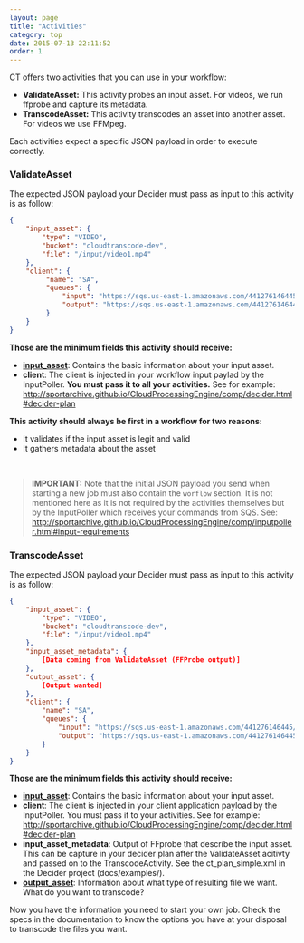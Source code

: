 ```yaml
---
layout: page
title: "Activities"
category: top
date: 2015-07-13 22:11:52
order: 1
---
```


CT offers two activities that you can use in your workflow:

   - **ValidateAsset:** This activity probes an input asset. For videos, we run ffprobe and capture its metadata.
   - **TranscodeAsset:** This activity transcodes an asset into another asset. For videos we use FFMpeg.

Each activities expect a specific JSON payload in order to execute correctly.

### ValidateAsset

The expected JSON payload your Decider must pass as input to this activity is as follow:

```json
{
    "input_asset": {
        "type": "VIDEO",
        "bucket": "cloudtranscode-dev",
        "file": "/input/video1.mp4"
    },
    "client": {
    	 "name": "SA",
    	 "queues": {
             "input": "https://sqs.us-east-1.amazonaws.com/441276146445/nico-ct-input",
             "output": "https://sqs.us-east-1.amazonaws.com/441276146445/nico-ct-output"
         }
    }
}
```

**Those are the minimum fields this activity should receive:**
	
   - [**input_asset**](/CloudTranscode/specs/input.html): Contains the basic information about your input asset.
   - **client**: The client is injected in your workflow input paylad by the InputPoller. **You must pass it to all your activities.** See for example: http://sportarchive.github.io/CloudProcessingEngine/comp/decider.html#decider-plan

**This activity should always be first in a workflow for two reasons:**

   - It validates if the input asset is legit and valid
   - It gathers metadata about the asset
   
<br>

> **IMPORTANT:** Note that the initial JSON payload you send when starting a new job must also contain the `worflow` section. It is not mentioned here as it is not required by the activities themselves but by the InputPoller which receives your commands from SQS. See: http://sportarchive.github.io/CloudProcessingEngine/comp/inputpoller.html#input-requirements

### TranscodeAsset

The expected JSON payload your Decider must pass as input to this activity is as follow:

```json
{
    "input_asset": {
        "type": "VIDEO",
        "bucket": "cloudtranscode-dev",
        "file": "/input/video1.mp4"
    },
    "input_asset_metadata": {
        [Data coming from ValidateAsset (FFProbe output)]
    },
    "output_asset": {
        [Output wanted]
    },
    "client": {
        "name": "SA",
    	"queues": {
            "input": "https://sqs.us-east-1.amazonaws.com/441276146445/nico-ct-input",
            "output": "https://sqs.us-east-1.amazonaws.com/441276146445/nico-ct-output"
        }
    }
}
```

**Those are the minimum fields this activity should receive:**

   - [**input_asset**](/CloudTranscode/specs/input.html): Contains the basic information about your input asset.
   - **client**: The client is injected in your client application payload by the InputPoller. You must pass it to your activities. See for example: http://sportarchive.github.io/CloudProcessingEngine/comp/decider.html#decider-plan
   - **input_asset_metadata**: Output of FFprobe that describe the input asset. This can be capture in your decider plan after the ValidateAsset acitivty and passed on to the TranscodeActivity. See the ct_plan_simple.xml in the Decider project (docs/examples/).
   - [**output_asset**](/CloudTranscode/specs/output.html): Information about what type of resulting file we want. What do you want to transcode?

Now you have the information you need to start your own job. Check the specs in the documentation to know the options you have at your disposal to transcode the files you want.

